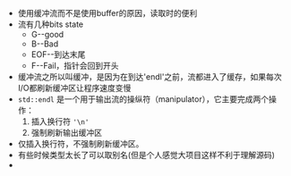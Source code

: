 - 使用缓冲流而不是使用buffer的原因，读取时的便利
-   流有几种bits state
	- G--good
	- B--Bad
	- EOF--到达末尾
	- F--Fail，指针会回到开头
- 缓冲流之所以叫缓冲，是因为在到达'endl'之前，流都进入了缓存，如果每次I/O都刷新缓冲区让程序速度变慢
- `std::endl` 是一个用于输出流的操纵符（manipulator），它主要完成两个操作：
	1. 插入换行符 `'\n'`   
	2. 强制刷新输出缓冲区
- 仅插入换行符，不强制刷新缓冲区。
- 有些时候类型太长了可以取别名(但是个人感觉大项目这样不利于理解源码)
- 